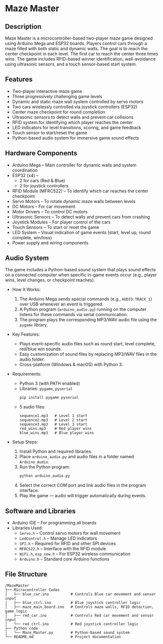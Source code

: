 # Maze Master

## Description
Maze Master is a microcontroller-based two-player maze game designed using Arduino Mega and ESP32 boards. Players control cars through a maze filled with both static and dynamic walls. The goal is to reach the center checkpoint in each level. The first car to reach the center three times wins. The game includes RFID-based winner identification, wall-avoidance using ultrasonic sensors, and a touch sensor-based start system.

## Features
- Two-player interactive maze game  
- Three progressively challenging game levels  
- Dynamic and static maze wall system controlled by servo motors  
- Two cars wirelessly controlled via joystick controllers (ESP32)  
- Center maze checkpoint for round completion  
- Ultrasonic sensors to detect walls and prevent car collisions  
- RFID system for identifying which player reaches the center  
- LED indicators for level transitions, scoring, and game feedback  
- Touch sensor to start/reset the game  
- Python-based audio system for immersive game sound effects  

## Hardware Components
- Arduino Mega – Main controller for dynamic walls and system coordination  
- ESP32 (x4) –  
  - 2 for cars (Red & Blue)  
  - 2 for joystick controllers  
- RFID Module (MFRC522) – To identify which car reaches the center checkpoint  
- Servo Motors – To rotate dynamic maze walls between levels  
- DC Motors – For car movement  
- Motor Drivers – To control DC motors  
- Ultrasonic Sensors – To detect walls and prevent cars from crashing  
- Joystick Modules – For player control of the cars  
- Touch Sensors – To start or reset the game  
- LED System – Visual indication of game events (start, level up, round complete, win/loss)  
- Power supply and wiring components  

## Audio System
The game includes a Python-based sound system that plays sound effects on a connected computer when specific in-game events occur (e.g., player wins, level changes, or checkpoint reaches).  

- How It Works:  
  1. The Arduino Mega sends special commands (e.g., `AUDIO:TRACK_1`) over USB whenever an event is triggered.  
  2. A Python program (`arduino_audio.py`) running on the computer listens for these commands via serial communication.  
  3. The program plays the corresponding MP3/WAV audio file using the `pygame` library.  

- Key Features:  
  - Plays event-specific audio files such as round start, level complete, red/blue win sounds.  
  - Easy customization of sound files by replacing MP3/WAV files in the audio folder.  
  - Cross-platform (Windows & macOS) with Python 3.  

- Requirements:  
  - Python 3 (with PATH enabled)  
  - Libraries: `pygame`, `pyserial`  
    ```bash
    pip install pygame pyserial
    ```
  - 5 audio files:  
    ```
    sequence1.mp3   # Level 1 start
    sequence2.mp3   # Level 2 start
    sequence3.mp3   # Level 3 start
    red_wins.mp3    # Red player wins
    blue_wins.mp3   # Blue player wins
    ```

- Setup Steps:  
  1. Install Python and required libraries.  
  2. Place `arduino_audio.py` and audio files in a folder named `Arduino_Audio`.  
  3. Run the Python program:  
     ```bash
     python arduino_audio.py
     ```  
  4. Select the correct COM port and link audio files in the program interface.  
  5. Play the game — audio will trigger automatically during events.  

## Software and Libraries
- Arduino IDE – For programming all boards  
- Libraries Used:  
  - `Servo.h` – Control servo motors for wall movement  
  - `LedControl.h` – Manage LED indicators  
  - `SPI.h` – Required for RFID and other SPI devices  
  - `MFRC522.h` – Interface with the RFID module  
  - `WiFi.h`, `esp_now.h` – For ESP32 wireless communication  
  - `Arduino.h` – Standard core Arduino functions  

## File Structure
```
/MazeMaster
├── Microcontroller Codes
│   ├── blue_car.ino          # Controls Blue car movement and sensor input
│   ├── blue_ctrl.ino         # Blue joystick controller logic
│   ├── maze_main_board.ino   # Controls maze walls, RFID detection, game logic
│   ├── red_car.ino           # Controls Red car movement and sensor input
│   └── red_ctrl.ino          # Red joystick controller logic
├── Python code
│   └── Maze_Master.py        # Python-based sound system
└── README.md                 # Project documentation
```
